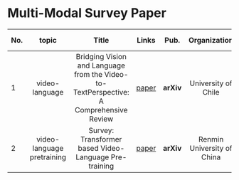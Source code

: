 # Multi-Modal Survey Paper

|No.  |topic |Title |Links |Pub. | Organization| Release Time |
|-----|:-----:|:-----:|:-----:|:--------:|:---:|:-------:|
|1|video-language |Bridging Vision and Language from the Video-to-TextPerspective: A Comprehensive Review |[paper](https://arxiv.org/pdf/2103.14785v1.pdf) |__arXiv__|University of Chile|27 Mar 2021|
|2| video-language pretraining| Survey: Transformer based Video-Language Pre-training | [paper](https://arxiv.org/pdf/2109.09920.pdf) | __arXiv__ |  Renmin University of China | 21 Sep 2021|

